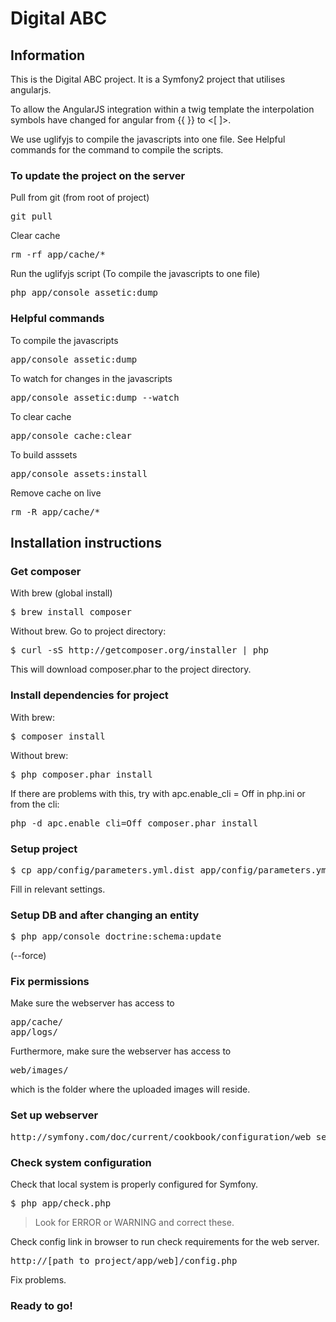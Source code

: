 # Digital ABC

## Information
This is the Digital ABC project. It is a Symfony2 project that utilises angularjs.

To allow the AngularJS integration within a twig template the interpolation symbols have changed for angular from {{ }} to <[ ]>.

We use uglifyjs to compile the javascripts into one file. See Helpful commands for the command to compile the scripts.

### To update the project on the server
Pull from git (from root of project)
<pre>
git pull
</pre>
Clear cache
<pre>
rm -rf app/cache/*
</pre>
Run the uglifyjs script (To compile the javascripts to one file)
<pre>
php app/console assetic:dump
</pre>

### Helpful commands
To compile the javascripts
<pre>
app/console assetic:dump
</pre>
To watch for changes in the javascripts
<pre>
app/console assetic:dump --watch
</pre>
To clear cache
<pre>
app/console cache:clear
</pre>
To build asssets
<pre>
app/console assets:install
</pre>
Remove cache on live
<pre>
rm -R app/cache/*
</pre>

## Installation instructions
### Get composer
With brew (global install)
<pre>
$ brew install composer
</pre>

Without brew. Go to project directory:

<pre>
$ curl -sS http://getcomposer.org/installer | php
</pre>

This will download composer.phar to the project directory.

### Install dependencies for project
With brew:
<pre>
$ composer install
</pre>

Without brew:
<pre>
$ php composer.phar install
</pre>

If there are problems with this, try with apc.enable_cli = Off in php.ini or from the cli:
<pre>
php -d apc.enable_cli=Off composer.phar install
</pre>

### Setup project
<pre>
$ cp app/config/parameters.yml.dist app/config/parameters.yml
</pre>

Fill in relevant settings.

### Setup DB and after changing an entity
<pre>
$ php app/console doctrine:schema:update
</pre>
(--force)

### Fix permissions
Make sure the webserver has access to
<pre>
app/cache/
app/logs/
</pre>

Furthermore, make sure the webserver has access to
<pre>
web/images/
</pre>
which is the folder where the uploaded images will reside.

### Set up webserver
<pre>
http://symfony.com/doc/current/cookbook/configuration/web_server_configuration.html
</pre>

### Check system configuration
Check that local system is properly configured for Symfony.

<pre>
$ php app/check.php
</pre>

> Look for ERROR or WARNING and correct these.

Check config link in browser to run check requirements for the web server.

<pre>
http://[path_to_project/app/web]/config.php
</pre>

Fix problems.


### Ready to go!
